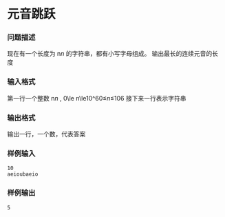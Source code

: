 # 元音跳跃



### 问题描述

现在有一个长度为 n*n* 的字符串，都有小写字母组成。
输出最长的连续元音的长度

### 输入格式

第一行一个整数 n*n* , 0\le n\le10^60≤*n*≤106
接下来一行表示字符串

### 输出格式

输出一行，一个数，代表答案

### 样例输入

```
10
aeioubaeio
```



### 样例输出

```
5
```